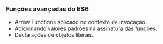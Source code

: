 ### Funções avançadas do ES6

+  Arrow Functions aplicado no contexto de invocação.
+  Adicionando valores padrões na assinatura das funções.
+  Declarações de objetos literais.